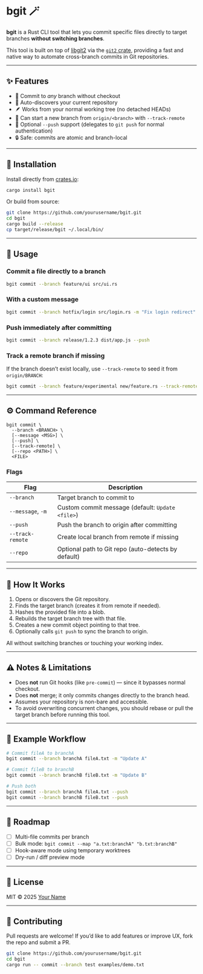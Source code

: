 # bgit 🪄

**bgit** is a Rust CLI tool that lets you commit specific files directly to target branches **without switching branches**.

This tool is built on top of [libgit2](https://libgit2.org/) via the [`git2` crate](https://crates.io/crates/git2), providing a fast and native way to automate cross-branch commits in Git repositories.

---

## ✨ Features

- 🔀 Commit to *any* branch without checkout
- 🧭 Auto-discovers your current repository
- 🪶 Works from your normal working tree (no detached HEADs)
- 🌱 Can start a new branch from `origin/<branch>` with `--track-remote`
- 🚀 Optional `--push` support (delegates to `git push` for normal authentication)
- 🔒 Safe: commits are atomic and branch-local

---

## 🧩 Installation

Install directly from [crates.io](https://crates.io):

```bash
cargo install bgit
```

Or build from source:

```bash
git clone https://github.com/yourusername/bgit.git
cd bgit
cargo build --release
cp target/release/bgit ~/.local/bin/
```

---

## 🧠 Usage

### Commit a file directly to a branch
```bash
bgit commit --branch feature/ui src/ui.rs
```

### With a custom message
```bash
bgit commit --branch hotfix/login src/login.rs -m "Fix login redirect"
```

### Push immediately after committing
```bash
bgit commit --branch release/1.2.3 dist/app.js --push
```

### Track a remote branch if missing
If the branch doesn’t exist locally, use `--track-remote` to seed it from `origin/BRANCH`:

```bash
bgit commit --branch feature/experimental new/feature.rs --track-remote
```

---

## ⚙️ Command Reference
```
bgit commit \
  --branch <BRANCH> \
  [--message <MSG>] \
  [--push] \
  [--track-remote] \
  [--repo <PATH>] \
  <FILE>
```

### Flags
| Flag | Description |
|------|--------------|
| `--branch` | Target branch to commit to |
| `--message`, `-m` | Custom commit message (default: `Update <file>`) |
| `--push` | Push the branch to origin after committing |
| `--track-remote` | Create local branch from remote if missing |
| `--repo` | Optional path to Git repo (auto-detects by default) |

---

## 🧱 How It Works

1. Opens or discovers the Git repository.
2. Finds the target branch (creates it from remote if needed).
3. Hashes the provided file into a blob.
4. Rebuilds the target branch tree with that file.
5. Creates a new commit object pointing to that tree.
6. Optionally calls `git push` to sync the branch to origin.

All without switching branches or touching your working index.

---

## ⚠️ Notes & Limitations

- Does **not** run Git hooks (like `pre-commit`) — since it bypasses normal checkout.
- Does **not** merge; it only commits changes directly to the branch head.
- Assumes your repository is non-bare and accessible.
- To avoid overwriting concurrent changes, you should rebase or pull the target branch before running this tool.

---

## 🧪 Example Workflow

```bash
# Commit fileA to branchA
bgit commit --branch branchA fileA.txt -m "Update A"

# Commit fileB to branchB
bgit commit --branch branchB fileB.txt -m "Update B"

# Push both
bgit commit --branch branchA fileA.txt --push
bgit commit --branch branchB fileB.txt --push
```

---

## 🔮 Roadmap

- [ ] Multi-file commits per branch
- [ ] Bulk mode: `bgit commit --map "a.txt:branchA" "b.txt:branchB"`
- [ ] Hook-aware mode using temporary worktrees
- [ ] Dry-run / diff preview mode

---

## 🪪 License

MIT © 2025 [Your Name](https://github.com/yourusername)

---

## 🤝 Contributing

Pull requests are welcome! If you’d like to add features or improve UX, fork the repo and submit a PR.

```bash
git clone https://github.com/yourusername/bgit.git
cd bgit
cargo run -- commit --branch test examples/demo.txt
```
